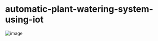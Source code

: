 # automatic-plant-watering-system-using-iot

![image](https://user-images.githubusercontent.com/70069991/167580278-6c1ef75a-6f25-4f58-ab55-c43471552e6c.png)
